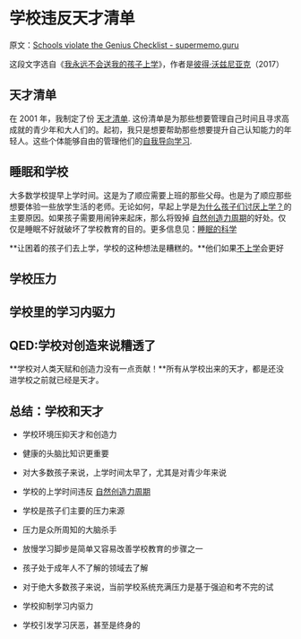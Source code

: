 # 学校违反天才清单

原文：[Schools violate the Genius Checklist - supermemo.guru](https://supermemo.guru/wiki/Schools_violate_the_Genius_Checklist)

这段文字选自《[我永远不会送我的孩子上学](https://supermemo.guru/wiki/Problem_of_Schooling)》，作者是[彼得·沃兹尼亚克](https://supermemo.guru/wiki/Piotr_Wozniak)（2017）

## 天才清单

在 2001 年，我制定了份 [天才清单](https://supermemo.guru/wiki/Genius_Checklist). 这份清单是为那些想要管理自己时间且寻求高成就的青少年和大人们的。起初，我只是想要帮助那些想要提升自己认知能力的年轻人。这些个体能够自由的管理他们的[自我导向学习](https://supermemo.guru/wiki/Self-directed_learning).

## 睡眠和学校

大多数学校提早上学时间。这是为了顺应需要上班的那些父母。也是为了顺应那些想要体验一些放学生活的老师。无论如何，早起上学是[为什么孩子们讨厌上学？](https://supermemo.guru/wiki/Why_kids_hate_school%3F)的主要原因。如果孩子需要用闹钟来起床，那么将毁掉 [自然创造力周期](https://supermemo.guru/wiki/Natural_creativity_cycle)的好处。仅仅是睡眠不好就破坏了学校教育的目的。更多信息见：[睡眠的科学](https://supermemo.guru/wiki/Science_of_sleep) 

**让困着的孩子们去上学，学校的这种想法是糟糕的。**他们如果[不上学](https://supermemo.guru/wiki/Unschooling)会更好

## 学校压力

## 学校里的学习内驱力

## QED:学校对创造来说糟透了

**学校对人类天赋和创造力没有一点贡献！**所有从学校出来的天才，都是还没进学校之前就已经是天才。

## 总结：学校和天才

- 学校环境压抑天才和创造力

- 健康的头脑比知识更重要

- 对大多数孩子来说，上学时间太早了，尤其是对青少年来说

- 学校的上学时间违反 [自然创造力周期](https://supermemo.guru/wiki/Natural_creativity_cycle)

- 学校是孩子们主要的压力来源

- 压力是众所周知的大脑杀手

- 放慢学习脚步是简单又容易改善学校教育的步骤之一

- 孩子处于成年人不了解的领域去了解

- 对于绝大多数孩子来说，当前学校系统充满压力是基于强迫和考不完的试

- 学校抑制学习内驱力

- 学校引发学习厌恶，甚至是终身的